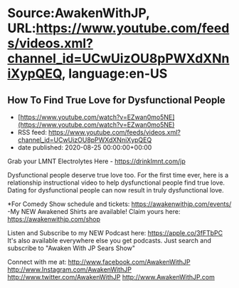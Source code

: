 # Source:AwakenWithJP, URL:https://www.youtube.com/feeds/videos.xml?channel_id=UCwUizOU8pPWXdXNniXypQEQ, language:en-US

## How To Find True Love for Dysfunctional People
 - [https://www.youtube.com/watch?v=EZwan0mo5NE](https://www.youtube.com/watch?v=EZwan0mo5NE)
 - RSS feed: https://www.youtube.com/feeds/videos.xml?channel_id=UCwUizOU8pPWXdXNniXypQEQ
 - date published: 2020-08-25 00:00:00+00:00

Grab your LMNT Electrolytes Here - https://drinklmnt.com/jp

Dysfunctional people deserve true love too. For the first time ever, here is a relationship instructional video to help dysfunctional people find true love. Dating for dysfunctional people can now result in truly dysfunctional love.

*For Comedy Show schedule and tickets: https://awakenwithjp.com/events/
-My NEW Awakened Shirts are available! Claim yours here: https://awakenwithjp.com/shop

Listen and Subscribe to my NEW Podcast here: 
https://apple.co/3fFTbPC
It's also available everywhere else you get podcasts. Just search and subscribe to "Awaken With JP Sears Show"

Connect with me at: 
http://www.facebook.com/AwakenWithJP
http://www.Instagram.com/AwakenWithJP
http://www.twitter.com/AwakenWithJP
http://www.AwakenWithJP.com

